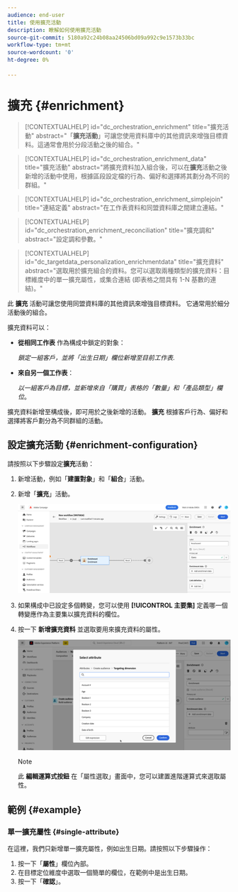 ```yaml
---
audience: end-user
title: 使用擴充活動
description: 瞭解如何使用擴充活動
source-git-commit: 5180a92c24b08aa24506bd09a992c9e1573b33bc
workflow-type: tm+mt
source-wordcount: '0'
ht-degree: 0%

---
```



# 擴充 {#enrichment}

>[!CONTEXTUALHELP]
>id="dc_orchestration_enrichment"
>title="擴充活動"
>abstract="「**擴充活動**」可讓您使用資料庫中的其他資訊來增強目標資料。這通常會用於分段活動之後的組合。"

>[!CONTEXTUALHELP]
>id="dc_orchestration_enrichment_data"
>title="擴充活動"
>abstract="將擴充資料加入組合後，可以在&#x200B;**擴充**&#x200B;活動之後新增的活動中使用，根據區段設定檔的行為、偏好和選擇將其劃分為不同的群組。"

>[!CONTEXTUALHELP]
>id="dc_orchestration_enrichment_simplejoin"
>title="連結定義"
>abstract="在工作表資料和同盟資料庫之間建立連結。"

>[!CONTEXTUALHELP]
>id="dc_orchestration_enrichment_reconciliation"
>title="擴充調和"
>abstract="設定調和參數。"

>[!CONTEXTUALHELP]
>id="dc_targetdata_personalization_enrichmentdata"
>title="擴充資料"
>abstract="選取用於擴充組合的資料。您可以選取兩種類型的擴充資料：目標維度中的單一擴充屬性，或集合連結 (即表格之間具有 1-N 基數的連結)。"

此 **擴充** 活動可讓您使用同盟資料庫的其他資訊來增強目標資料。 它通常用於細分活動後的組合。

擴充資料可以：

* **從相同工作表** 作為構成中鎖定的對象：

  *鎖定一組客戶，並將「出生日期」欄位新增至目前工作表*.

* **來自另一個工作表**：

  *以一組客戶為目標，並新增來自「購買」表格的「數量」和「產品類型」欄位*。

擴充資料新增至構成後，即可用於之後新增的活動。 **擴充** 根據客戶行為、偏好和選擇將客戶劃分為不同群組的活動。

<!--For instance, you can add to the working table information related to customers' purchases and use this data to personalize emails with their latest purchase or the amount spent on these purchases.-->

## 設定擴充活動 {#enrichment-configuration}

請按照以下步驟設定&#x200B;**擴充**&#x200B;活動：

1. 新增活動，例如「**建置對象**」和「**組合**」活動。
1. 新增「**擴充**」活動。

   ![](../assets/enrichment.png)

1. 如果構成中已設定多個轉變，您可以使用 **[!UICONTROL 主要集]** 定義哪一個轉變應作為主要集以擴充資料的欄位。

1. 按一下 **新增擴充資料** 並選取要用來擴充資料的屬性。

   ![](../assets/enrichment-add.png)

   >[!NOTE]
   >
   >此 **編輯運算式按鈕** 在「屬性選取」畫面中，您可以建置進階運算式來選取屬性。

<!--PAS VU SUR INSTANCE: You can select two types of enrichment data: a single enrichment attribute from the target dimension, or a collection link. Each of these types is detailed in the examples below:

    * [Single enrichment attribute](#single-attribute)
    * [Collection lnk](#collection-link)-->

## 範例 {#example}

### 單一擴充屬性 {#single-attribute}

在這裡，我們只新增單一擴充屬性，例如出生日期。請按照以下步驟操作：

1. 按一下「**屬性**」欄位內部。
1. 在目標定位維度中選取一個簡單的欄位，在範例中是出生日期。
1. 按一下「**確認**」。

<!--### Collection link {#collection-link}

In this more complex use case, we will select a collection link which is a link with a 1-N cardinality between tables. Let's retrieve the three latest purchases that are less than 100$. For this you need to define:

* an enrichment attribute: the **Total amount** field
* the number of lines to retrieve: 3
* a filter: filter out items that are greater than 100$
* a sorting: descendant sorting on the **Order date** field. 

#### Add the attribute {#add-attribute}

This is where you select the collection link to use as enrichment data.

1. Click inside the **Attribute** field.
1. Click **Display advanced attributes**.
1. Select the **Total amount** field from the **Purchases** table. 

#### Define the collection settings{#collection-settings}

Then, define how the data is collected and the number of records to retrieve.

1. Select **Collect data** in the **Select how the data is collected** drop-down.
1. Type "3" in the **Lines to retrieve (Columns to create)** field. 

If you want, for example, to get the average amount of purchases for a customer, select **Aggregated data** instead, and select **Average** in the **Aggregate function** drop-down.

#### Define the filters{#collection-filters}

Here, we define the maximum value for the enrichment attribute. We filter out items that are greater than 100$. [Learn how to work with the query modeler](../../query/query-modeler-overview.md)

1. Click **Edit filters**.
1. Add the two following filters: **Total amount** exists AND **Total amount** is less than 100. The first one filters NULL values as they would appear as the greatest value.
1. Click **Confirm**.

#### Define the sorting{#collection-sorting}

We now need to apply sorting in order to retrieve the three **latest** purchases.

1. Activate the **Enable sorting** option.
1. Click inside the **Attribute** field.
1. Select the **Order date** field.
1. Click **Confirm**. 
1. Select **Descending** from the **Sort** drop-down.-->
